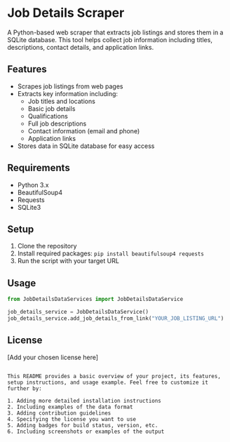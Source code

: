 # Job Details Scraper

A Python-based web scraper that extracts job listings and stores them in a SQLite database. This tool helps collect job information including titles, descriptions, contact details, and application links.

## Features

- Scrapes job listings from web pages
- Extracts key information including:
  - Job titles and locations
  - Basic job details
  - Qualifications
  - Full job descriptions
  - Contact information (email and phone)
  - Application links
- Stores data in SQLite database for easy access

## Requirements

- Python 3.x
- BeautifulSoup4
- Requests
- SQLite3

## Setup

1. Clone the repository
2. Install required packages:
```pip install beautifulsoup4 requests```
3. Run the script with your target URL

## Usage

```python
from JobDetailsDataServices import JobDetailsDataService

job_details_service = JobDetailsDataService()
job_details_service.add_job_details_from_link("YOUR_JOB_LISTING_URL")
```

## License

[Add your chosen license here]
```

This README provides a basic overview of your project, its features, setup instructions, and usage example. Feel free to customize it further by:

1. Adding more detailed installation instructions
2. Including examples of the data format
3. Adding contribution guidelines
4. Specifying the license you want to use
5. Adding badges for build status, version, etc.
6. Including screenshots or examples of the output
